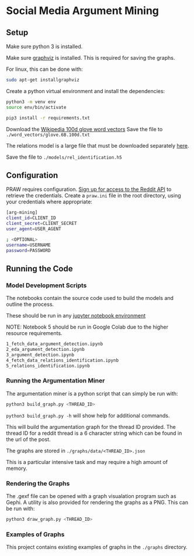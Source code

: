 # Social Media Argument Mining

## Setup

Make sure python 3 is installed.

Make sure [graphviz](https://www.graphviz.org/download/) is installed. This is required for saving the graphs.

For linux, this can be done with:
```bash
sudo apt-get installgraphviz
```

Create a python virtual environment and install the dependencies:
```bash
python3 -m venv env
source env/bin/activate

pip3 install -r requirements.txt
```

Download the [Wikipedia 100d glove word vectors](https://nlp.stanford.edu/projects/glove/)
Save the file to `./word_vectors/glove.6B.100d.txt`

The relations model is a large file that must be downloaded separately [here](https://emckclac-my.sharepoint.com/:u:/g/personal/k1764064_kcl_ac_uk/EdgorbYuivpCi9vEHPVj4JgB3Eizzaqb1EplNt_QFAohug?e=li4Smi).

Save the file to `./models/rel_identification.h5`

## Configuration

PRAW requires configuration. [Sign up for access to the Reddit API](https://www.reddit.com/wiki/api#wiki_reddit_api_access) to retrieve the credentials.
Create a `praw.ini` file in the root directory, using your credentials where appropriate:

```bash
[arg-mining]
client_id=CLIENT_ID
client_secret=CLIENT_SECRET
user_agent=USER_AGENT

; <OPTIONAL>
username=USERNAME
password=PASSWORD
```
## Running the Code

### Model Development Scripts

The notebooks contain the source code used to build the models and outline the process.

These should be run in any [jupyter notebook environment](https://github.com/jupyter/notebook)

NOTE: Notebook 5 should be run in Google Colab due to the higher resource requirements.

```bash
1_fetch_data_argument_detection.ipynb
2_eda_argument_detection.ipynb
3_argument_detection.ipynb
4_fetch_data_relations_identification.ipynb
5_relations_identification.ipynb
```

### Running the Argumentation Miner

The argumentation miner is a python script that can simply be run with:

```bash
python3 build_graph.py <THREAD_ID>
```

`python3 build_graph.py -h` will show help for additional commands.

This will build the argumentation graph for the thread ID provided. The thread ID for a reddit thread is a 6 character string which can be found in the url of the post.

The graphs are stored in `./graphs/data/<THREAD_ID>.json` 

This is a particular intensive task and may require a high amount of memory.

### Rendering the Graphs

The .gexf file can be opened with a graph visualation program such as Gephi.
A utility is also provided for rendering the graphs as a PNG. This can be run with:

```bash
python3 draw_graph.py <THREAD_ID>
```

### Examples of Graphs

This project contains existing examples of graphs in the `./graphs` directory.